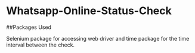 # Whatsapp-Online-Status-Check

##Packages Used

Selenium package for accessing web driver and time package for the time interval between the check.


